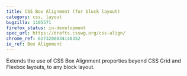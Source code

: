 ```yaml
---
title: CSS Box Alignment (for block layout)
category: css, layout
bugzilla: 1105571
firefox_status: in-development
spec_url: https://drafts.csswg.org/css-align/
chrome_ref: 6173208034148352
ie_ref: Box Alignment
---
```


Extends the use of CSS Box Alignment properties beyond CSS Grid and Flexbox layouts, to any block layout.
